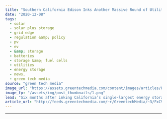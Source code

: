 ```yaml
---
title: "Southern California Edison Inks Another Massive Round of Utility-Scale Battery Contracts"
date: "2020-12-08"
tags: 
  - solar
  - solar plus storage 
  - grid edge
  - regulation &amp; policy
  - pv
  - ev
  - &amp; storage
  - batteries
  - storage &amp; fuel cells
  - utilities
  - energy storage
  - news,
  - green tech media
source: "green tech media"
image_url: "https://assets.greentechmedia.com/content/images/articles/PGE_Battery_workers_XL.png"
image_fp: "/assets/img/post_thumbnails/1.png"
lead: "Six months after inking California’s single-largest energy storage procurement, utility Southern California Edison has added another three massive utility-scale battery projects to its portfolio — plus a behind-the-meter battery project with Sunrun.  ..."
article_url: "http://feeds.greentechmedia.com/~r/GreentechMedia/~3/FxCVW0cVGVA/socal-edison-inks-another-massive-590mw-round-of-utility-scale-battery-contracts"
---
```


---
